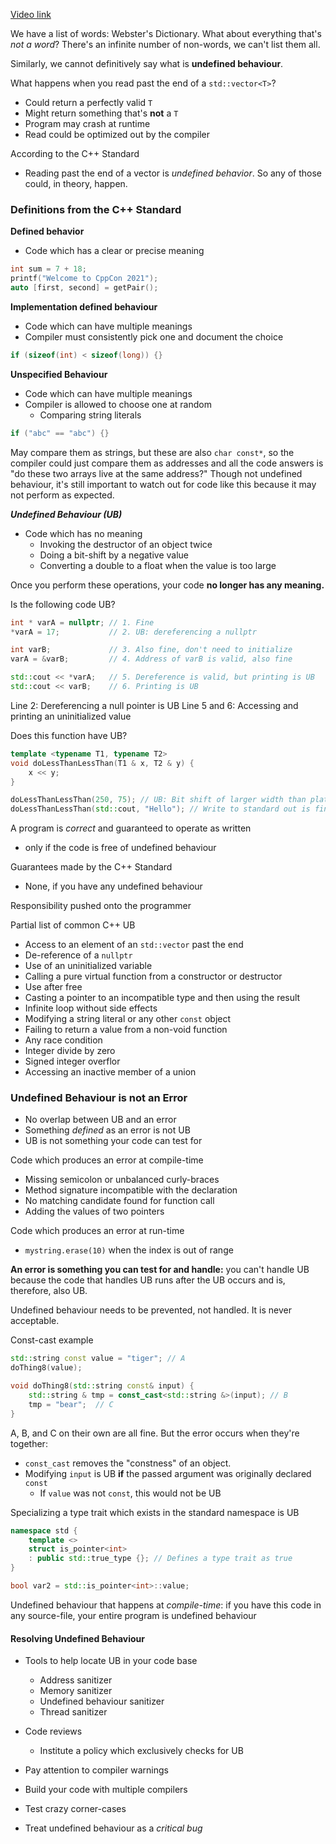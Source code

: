 [Video link](https://www.youtube.com/watch?v=NpL9YnxnOqM)

We have a list of words: Webster's Dictionary.
What about everything that's *not a word*? There's an infinite number of non-words, we can't list them all.

Similarly, we cannot definitively say what is **undefined behaviour**.

What happens when you read past the end of a `std::vector<T>`?
- Could return a perfectly valid `T`
- Might return something that's **not** a `T`
- Program may crash at runtime
- Read could be optimized out by the compiler

According to the C++ Standard
- Reading past the end of a vector is *undefined behavior*.
So any of those could, in theory, happen.

### Definitions from the C++ Standard

**Defined behavior**
- Code which has a clear or precise meaning
```cpp
int sum = 7 + 18;
printf("Welcome to CppCon 2021");
auto [first, second] = getPair();
```

**Implementation defined behaviour**
- Code which can have multiple meanings
- Compiler must consistently pick one and document the choice
```cpp
if (sizeof(int) < sizeof(long)) {}
```

**Unspecified Behaviour**
- Code which can have multiple meanings
- Compiler is allowed to choose one at random
	- Comparing string literals
```cpp
if ("abc" == "abc") {} 
```
May compare them as strings, but these are also `char const*`, so the compiler could just compare them as addresses and all the code answers is "do these two arrays live at the same address?"
Though not undefined behaviour, it's still important to watch out for code like this because it may not perform as expected.

***Undefined Behaviour (UB)***
- Code which has no meaning
	- Invoking the destructor of an object twice
	- Doing a bit-shift by a negative value
	- Converting a double to a float when the value is too large

Once you perform these operations, your code **no longer has any meaning.**

Is the following code UB?
```cpp
int * varA = nullptr; // 1. Fine
*varA = 17;           // 2. UB: dereferencing a nullptr

int varB;             // 3. Also fine, don't need to initialize
varA = &varB;         // 4. Address of varB is valid, also fine

std::cout << *varA;   // 5. Dereference is valid, but printing is UB 
std::cout << varB;    // 6. Printing is UB
```

Line 2: Dereferencing a null pointer is UB
Line 5 and 6: Accessing and printing an uninitialized value

Does this function have UB?
```cpp
template <typename T1, typename T2>
void doLessThanLessThan(T1 & x, T2 & y) {
	x << y;
}

doLessThanLessThan(250, 75); // UB: Bit shift of larger width than platform
doLessThanLessThan(std::cout, "Hello"); // Write to standard out is fine
```

A program is *correct* and guaranteed to operate as written
- only if the code is free of undefined behaviour

Guarantees made by the C++ Standard
- None, if you have any undefined behaviour

Responsibility pushed onto the programmer

Partial list of common C++ UB
- Access to an element of an `std::vector` past the end
- De-reference of a `nullptr`
- Use of an uninitialized variable
- Calling a pure virtual function from a constructor or destructor
- Use after free
- Casting a pointer to an incompatible type and then using the result
- Infinite loop without side effects
- Modifying a string literal or any other `const` object
- Failing to return a value from a non-void function
- Any race condition
- Integer divide by zero
- Signed integer overflor
- Accessing an inactive member of a union

### Undefined Behaviour is not an Error
- No overlap between UB and an error
- Something *defined* as an error is not UB
- UB is not something your code can test for

Code which produces an error at compile-time
- Missing semicolon or unbalanced curly-braces
- Method signature incompatible with the declaration
- No matching candidate found for function call
- Adding the values of two pointers

Code which produces an error at run-time
- `mystring.erase(10)` when the index is out of range

**An error is something you can test for and handle:** you can't handle UB because the code that handles UB runs after the UB occurs and is, therefore, also UB.

Undefined behaviour needs to be prevented, not handled. It is never acceptable.

Const-cast example
```cpp
std::string const value = "tiger"; // A
doThing8(value);

void doThing8(std::string const& input) {
	std::string & tmp = const_cast<std::string &>(input); // B
	tmp = "bear";  // C
}
```
A, B, and C on their own are all fine. But the error occurs when they're together:
- `const_cast` removes the "constness" of an object.
- Modifying `input` is UB **if** the passed argument was originally declared `const`
	- If `value` was not `const`, this would not be UB

Specializing a type trait which exists in the standard namespace is UB
```cpp
namespace std {
	template <>
	struct is_pointer<int> 
	: public std::true_type {}; // Defines a type trait as true
}

bool var2 = std::is_pointer<int>::value;
```
Undefined behaviour that happens at *compile-time*: if you have this code in any source-file, your entire program is undefined behaviour

#### Resolving Undefined Behaviour

- Tools to help locate UB in your code base
	- Address sanitizer
	- Memory sanitizer
	- Undefined behaviour sanitizer
	- Thread sanitizer

- Code reviews
	- Institute a policy which exclusively checks for UB
- Pay attention to compiler warnings
- Build your code with multiple compilers
- Test crazy corner-cases
- Treat undefined behaviour as a *critical bug*